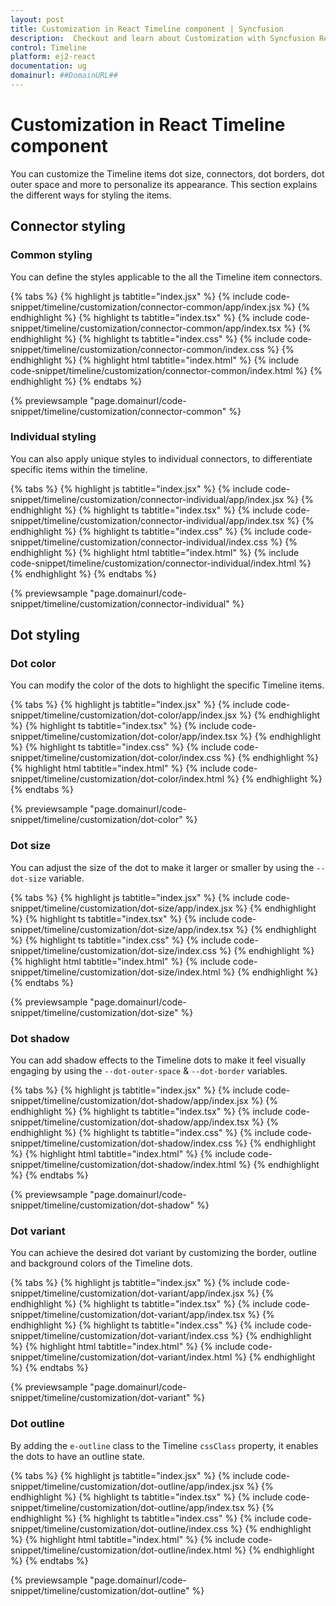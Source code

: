 ```yaml
---
layout: post
title: Customization in React Timeline component | Syncfusion
description:  Checkout and learn about Customization with Syncfusion React Timeline component of Syncfusion Essential JS 2 and more.
control: Timeline
platform: ej2-react
documentation: ug
domainurl: ##DomainURL##
---
```


# Customization in React Timeline component

You can customize the Timeline items dot size, connectors, dot borders, dot outer space and more to personalize its appearance. This section explains the different ways for styling the items.

## Connector styling

### Common styling

You can define the styles applicable to the all the Timeline item connectors.

{% tabs %}
{% highlight js tabtitle="index.jsx" %}
{% include code-snippet/timeline/customization/connector-common/app/index.jsx %}
{% endhighlight %}
{% highlight ts tabtitle="index.tsx" %}
{% include code-snippet/timeline/customization/connector-common/app/index.tsx %}
{% endhighlight %}
{% highlight ts tabtitle="index.css" %}
{% include code-snippet/timeline/customization/connector-common/index.css %}
{% endhighlight %}
{% highlight html tabtitle="index.html" %}
{% include code-snippet/timeline/customization/connector-common/index.html %}
{% endhighlight %}
{% endtabs %}

{% previewsample "page.domainurl/code-snippet/timeline/customization/connector-common" %}

### Individual styling

You can also apply unique styles to individual connectors, to differentiate specific items within the timeline.

{% tabs %}
{% highlight js tabtitle="index.jsx" %}
{% include code-snippet/timeline/customization/connector-individual/app/index.jsx %}
{% endhighlight %}
{% highlight ts tabtitle="index.tsx" %}
{% include code-snippet/timeline/customization/connector-individual/app/index.tsx %}
{% endhighlight %}
{% highlight ts tabtitle="index.css" %}
{% include code-snippet/timeline/customization/connector-individual/index.css %}
{% endhighlight %}
{% highlight html tabtitle="index.html" %}
{% include code-snippet/timeline/customization/connector-individual/index.html %}
{% endhighlight %}
{% endtabs %}

{% previewsample "page.domainurl/code-snippet/timeline/customization/connector-individual" %}

## Dot styling

### Dot color

You can modify the color of the dots to highlight the specific Timeline items.

{% tabs %}
{% highlight js tabtitle="index.jsx" %}
{% include code-snippet/timeline/customization/dot-color/app/index.jsx %}
{% endhighlight %}
{% highlight ts tabtitle="index.tsx" %}
{% include code-snippet/timeline/customization/dot-color/app/index.tsx %}
{% endhighlight %}
{% highlight ts tabtitle="index.css" %}
{% include code-snippet/timeline/customization/dot-color/index.css %}
{% endhighlight %}
{% highlight html tabtitle="index.html" %}
{% include code-snippet/timeline/customization/dot-color/index.html %}
{% endhighlight %}
{% endtabs %}

{% previewsample "page.domainurl/code-snippet/timeline/customization/dot-color" %}

### Dot size

You can adjust the size of the dot to make it larger or smaller by using the `--dot-size` variable.

{% tabs %}
{% highlight js tabtitle="index.jsx" %}
{% include code-snippet/timeline/customization/dot-size/app/index.jsx %}
{% endhighlight %}
{% highlight ts tabtitle="index.tsx" %}
{% include code-snippet/timeline/customization/dot-size/app/index.tsx %}
{% endhighlight %}
{% highlight ts tabtitle="index.css" %}
{% include code-snippet/timeline/customization/dot-size/index.css %}
{% endhighlight %}
{% highlight html tabtitle="index.html" %}
{% include code-snippet/timeline/customization/dot-size/index.html %}
{% endhighlight %}
{% endtabs %}

{% previewsample "page.domainurl/code-snippet/timeline/customization/dot-size" %}

### Dot shadow

You can add shadow effects to the Timeline dots to make it feel visually engaging by using the `--dot-outer-space` & `--dot-border` variables.

{% tabs %}
{% highlight js tabtitle="index.jsx" %}
{% include code-snippet/timeline/customization/dot-shadow/app/index.jsx %}
{% endhighlight %}
{% highlight ts tabtitle="index.tsx" %}
{% include code-snippet/timeline/customization/dot-shadow/app/index.tsx %}
{% endhighlight %}
{% highlight ts tabtitle="index.css" %}
{% include code-snippet/timeline/customization/dot-shadow/index.css %}
{% endhighlight %}
{% highlight html tabtitle="index.html" %}
{% include code-snippet/timeline/customization/dot-shadow/index.html %}
{% endhighlight %}
{% endtabs %}

{% previewsample "page.domainurl/code-snippet/timeline/customization/dot-shadow" %}

### Dot variant

You can achieve the desired dot variant by customizing the border, outline and background colors of the Timeline dots.

{% tabs %}
{% highlight js tabtitle="index.jsx" %}
{% include code-snippet/timeline/customization/dot-variant/app/index.jsx %}
{% endhighlight %}
{% highlight ts tabtitle="index.tsx" %}
{% include code-snippet/timeline/customization/dot-variant/app/index.tsx %}
{% endhighlight %}
{% highlight ts tabtitle="index.css" %}
{% include code-snippet/timeline/customization/dot-variant/index.css %}
{% endhighlight %}
{% highlight html tabtitle="index.html" %}
{% include code-snippet/timeline/customization/dot-variant/index.html %}
{% endhighlight %}
{% endtabs %}

{% previewsample "page.domainurl/code-snippet/timeline/customization/dot-variant" %}

### Dot outline

By adding the `e-outline` class to the Timeline `cssClass` property, it enables the dots to have an outline state.

{% tabs %}
{% highlight js tabtitle="index.jsx" %}
{% include code-snippet/timeline/customization/dot-outline/app/index.jsx %}
{% endhighlight %}
{% highlight ts tabtitle="index.tsx" %}
{% include code-snippet/timeline/customization/dot-outline/app/index.tsx %}
{% endhighlight %}
{% highlight ts tabtitle="index.css" %}
{% include code-snippet/timeline/customization/dot-outline/index.css %}
{% endhighlight %}
{% highlight html tabtitle="index.html" %}
{% include code-snippet/timeline/customization/dot-outline/index.html %}
{% endhighlight %}
{% endtabs %}

{% previewsample "page.domainurl/code-snippet/timeline/customization/dot-outline" %}